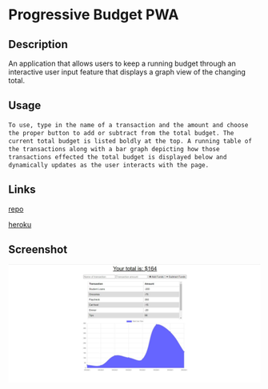 # Progressive Budget PWA 

## Description

An application that allows users to keep a running budget through an interactive user input feature that displays a graph view of the changing total.

## Usage
```
To use, type in the name of a transaction and the amount and choose the proper button to add or subtract from the total budget. The current total budget is listed boldly at the top. A running table of the transactions along with a bar graph depicting how those transactions effected the total budget is displayed below and dynamically updates as the user interacts with the page.
```
## Links

[repo](https://github.com/najuasaad/progressive-budget)

[heroku](https://calm-escarpment-52698.herokuapp.com/)

## Screenshot

![budgetpage](image/screenshot.jpg)